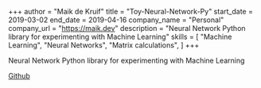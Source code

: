 +++
author = "Maik de Kruif"
title = "Toy-Neural-Network-Py"
start_date = 2019-03-02
end_date = 2019-04-16
company_name = "Personal"
company_url = "https://maik.dev"
description = "Neural Network Python library for experimenting with Machine Learning"
skills = [
    "Machine Learning",
    "Neural Networks",
    "Matrix calculations",
]
+++

Neural Network Python library for experimenting with Machine Learning

[Github](https://github.com/maikka39/Toy-Neural-Network-Py)
